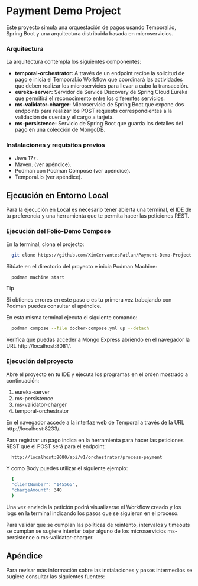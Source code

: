 
# Payment Demo Project

Este proyecto simula una orquestación de pagos usando Temporal.io, Spring Boot y una arquitectura distribuida basada en microservicios.

### Arquitectura

La arquitectura contempla los siguientes componentes:

- **temporal-orchestrator:** A través de un endpoint recibe la solicitud de pago e inicia el Temporal.io Workflow que coordinará las actividades que deben realizar los microservicios para llevar a cabo la transacción.
- **eureka-server:** Servidor de Service Discovery de Spring Cloud Eureka que permitirá el reconocimento entre los diferentes servicios.
- **ms-validator-charger:** Microservicio de Spring Boot que expone dos endpoints para realizar los POST requests correspondientes a la validación de cuenta y el cargo a tarjeta.
- **ms-persistence:** Servicio de Spring Boot que guarda los detalles del pago en una colección de MongoDB.

### Instalaciones y requisitos previos

- Java 17+.
- Maven. (ver apéndice).
- Podman con Podman Compose (ver apéndice).
- Temporal.io (ver apéndice).






## Ejecución en Entorno Local
Para la ejecución en Local es necesario tener abierta una terminal, el IDE de tu preferencia y una herramienta que te permita hacer las peticiones REST.
### Ejecución del Folio-Demo Compose
En la terminal, clona el projecto:

```bash
  git clone https://github.com/XimCervantesPatlan/Payment-Demo-Project.git
```
Sitúate en el directorio del proyecto e inicia Podman Machine:

```bash
  podman machine start
```

> [!TIP]
> Si obtienes errores en este paso o es tu primera vez trabajando con Podman puedes consultar el apéndice.

En esta misma terminal ejecuta el siguiente comando:

```bash
  podman compose --file docker-compose.yml up --detach
```

Verifica que puedas acceder a Mongo Express abriendo en el navegador la URL http://localhost:8081/.

### Ejecución del proyecto

Abre el proyecto en tu IDE y ejecuta los programas en el orden mostrado a continuación:

1. eureka-server
2. ms-persistence
3. ms-validator-charger
4. temporal-orchestrator

En el navegador accede a la interfaz web de Temporal a través de la URL http://localhost:8233/.

Para registrar un pago indica en la herramienta para hacer las peticiones REST que el POST será para el endpoint:

```bash
  http://localhost:8080/api/v1/orchestrator/process-payment
```
Y como Body puedes utilizar el siguiente ejemplo:
```bash
  {
  "clientNumber": "145565",
  "chargeAmount": 340
  }
```
Una vez enviada la petición podrá visualizarse el Workflow creado y los logs en la terminal indicando los pasos que se siguieron en el proceso. 

Para validar que se cumplan las políticas de reintento, intervalos y timeouts se cumplan se sugiere intentar bajar alguno de los microservicios ms-persistence o ms-validator-charger.
## Apéndice

Para revisar más información sobre las instalaciones y pasos intermedios se sugiere consultar las siguientes fuentes:

[^1]: [Instalación de Maven](https://maven.apache.org/install.html)
[^2]: [Instalación de Podman y creación de Podman Machine](https://podman.io/docs/installation)
[^3]: [Ejecución de Podman Compose](https://podman--desktop-io.translate.goog/docs/compose/running-compose?_x_tr_sl=en&_x_tr_tl=es&_x_tr_hl=es&_x_tr_pto=tc)
[^4]: [Instalación de Temporal.io](https://temporal.io/setup/install-temporal-cli)

